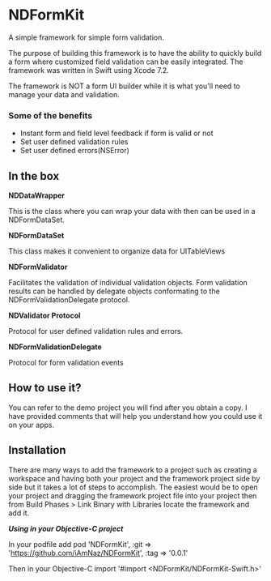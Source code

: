 # NDFormKit
A simple framework for simple form validation.

The purpose of building this framework is to have the ability to quickly build a form where customized field validation can be easily integrated. The framework was written in Swift using Xcode 7.2. 

The framework is NOT a form UI builder while it is what you'll need to manage your data and validation.

### Some of the benefits
- Instant form and field level feedback if form is valid or not
- Set user defined validation rules
- Set user defined errors(NSError)

## In the box
**NDDataWrapper**

This is the class where you can wrap your data with then can be used in a NDFormDataSet.

**NDFormDataSet**

This class makes it convenient to organize data for UITableViews

**NDFormValidator**

Facilitates the validation of individual validation objects. Form validation results can be handled by delegate objects conformating to the NDFormValidationDelegate protocol.

**NDValidator Protocol**

Protocol for user defined validation rules and errors.

**NDFormValidationDelegate**

Protocol for form validation events

## How to use it?

You can refer to the demo project you will find after you obtain a copy. I have provided comments that will help you understand how you could use it on your apps.

## Installation

There are many ways to add the framework to a project such as creating a workspace and having both your project and the framework project side by side but it takes a lot of steps to accomplish. The easiest would be to open your project and dragging the framework project file into your project then from Build Phases > Link Binary with Libraries locate the framework and add it.

***Using in your Objective-C project***

In your podfile add
pod 'NDFormKit', :git => 'https://github.com/iAmNaz/NDFormKit', :tag => '0.0.1'

Then in your Objective-C import
'#import \<NDFormKit/NDFormKit-Swift.h\>'

